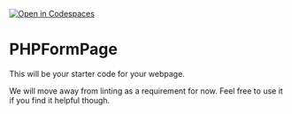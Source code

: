 [![Open in Codespaces](https://classroom.github.com/assets/launch-codespace-7f7980b617ed060a017424585567c406b6ee15c891e84e1186181d67ecf80aa0.svg)](https://classroom.github.com/open-in-codespaces?assignment_repo_id=13966485)
# PHPFormPage

This will be your starter code for your webpage.

We will move away from linting as a requirement for now.  Feel free to use it if you find it helpful though.
